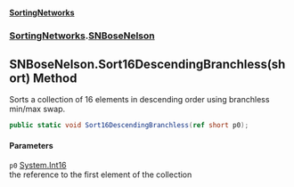#### [SortingNetworks](index.md 'index')
### [SortingNetworks](SortingNetworks.md 'SortingNetworks').[SNBoseNelson](SortingNetworks_SNBoseNelson.md 'SortingNetworks.SNBoseNelson')
## SNBoseNelson.Sort16DescendingBranchless(short) Method
Sorts a collection of 16 elements in descending order using branchless min/max swap.  
```csharp
public static void Sort16DescendingBranchless(ref short p0);
```
#### Parameters
<a name='SortingNetworks_SNBoseNelson_Sort16DescendingBranchless(short)_p0'></a>
`p0` [System.Int16](https://docs.microsoft.com/en-us/dotnet/api/System.Int16 'System.Int16')  
the reference to the first element of the collection
  
